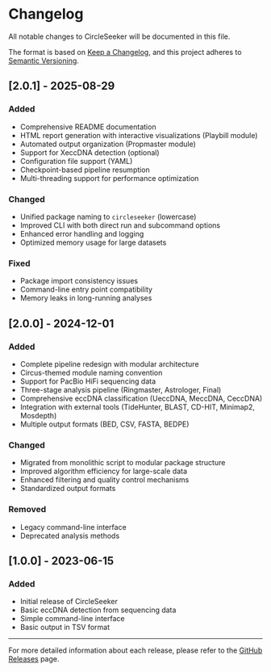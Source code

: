 # Changelog

All notable changes to CircleSeeker will be documented in this file.

The format is based on [Keep a Changelog](https://keepachangelog.com/en/1.0.0/),
and this project adheres to [Semantic Versioning](https://semver.org/spec/v2.0.0.html).

## [2.0.1] - 2025-08-29

### Added
- Comprehensive README documentation
- HTML report generation with interactive visualizations (Playbill module)
- Automated output organization (Propmaster module)
- Support for XeccDNA detection (optional)
- Configuration file support (YAML)
- Checkpoint-based pipeline resumption
- Multi-threading support for performance optimization

### Changed
- Unified package naming to `circleseeker` (lowercase)
- Improved CLI with both direct run and subcommand options
- Enhanced error handling and logging
- Optimized memory usage for large datasets

### Fixed
- Package import consistency issues
- Command-line entry point compatibility
- Memory leaks in long-running analyses

## [2.0.0] - 2024-12-01

### Added
- Complete pipeline redesign with modular architecture
- Circus-themed module naming convention
- Support for PacBio HiFi sequencing data
- Three-stage analysis pipeline (Ringmaster, Astrologer, Final)
- Comprehensive eccDNA classification (UeccDNA, MeccDNA, CeccDNA)
- Integration with external tools (TideHunter, BLAST, CD-HIT, Minimap2, Mosdepth)
- Multiple output formats (BED, CSV, FASTA, BEDPE)

### Changed
- Migrated from monolithic script to modular package structure
- Improved algorithm efficiency for large-scale data
- Enhanced filtering and quality control mechanisms
- Standardized output formats

### Removed
- Legacy command-line interface
- Deprecated analysis methods

## [1.0.0] - 2023-06-15

### Added
- Initial release of CircleSeeker
- Basic eccDNA detection from sequencing data
- Simple command-line interface
- Basic output in TSV format

---

For more detailed information about each release, please refer to the [GitHub Releases](https://github.com/circleseeker/circleseeker2/releases) page.